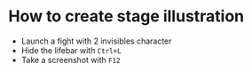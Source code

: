How to create stage illustration
================================

- Launch a fight with 2 invisibles character
- Hide the lifebar with `Ctrl+L`
- Take a screenshot with `F12`
